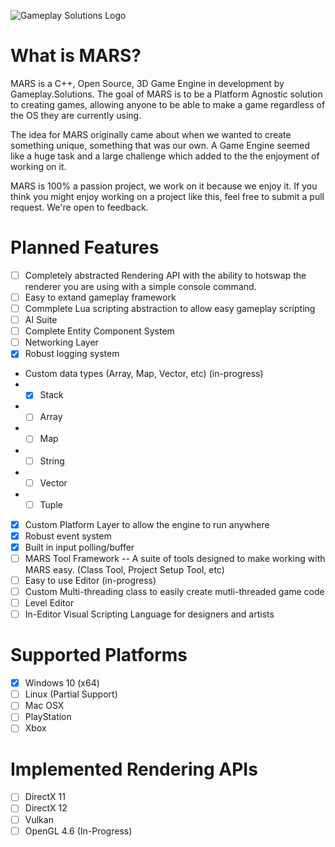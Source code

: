 ![Gameplay Solutions Logo](http://gameplay.solutions/wp-content/uploads/2017/11/GSLogo_large-300x169.png)
# What is MARS?
MARS is a C++, Open Source, 3D Game Engine in development by Gameplay.Solutions. 
The goal of MARS is to be a Platform Agnostic solution to creating games, allowing anyone to be able to make a game regardless of the OS they are currently using.

The idea for MARS originally came about when we wanted to create something unique, something that was our own. 
A Game Engine seemed like a huge task and a large challenge which added to the the enjoyment of working on it.

MARS is 100% a passion project, we work on it because we enjoy it. If you think you might enjoy working on a project like this, feel free
to submit a pull request. We're open to feedback.

# Planned Features
- [ ] Completely abstracted Rendering API with the ability to hotswap the renderer you are using with a simple console command.
- [ ] Easy to extand gameplay framework
- [ ] Commplete Lua scripting abstraction to allow easy gameplay scripting
- [ ] AI Suite
- [ ] Complete Entity Component System
- [ ] Networking Layer
- [x] Robust logging system
- Custom data types (Array, Map, Vector, etc) (in-progress)
 -  - [x] Stack
-  - [ ] Array
-  - [ ] Map
-  - [ ] String
-  - [ ] Vector
-  - [ ] Tuple
- [x] Custom Platform Layer to allow the engine to run anywhere
- [x] Robust event system
- [x] Built in input polling/buffer
- [ ] MARS Tool Framework -- A suite of tools designed to make working with MARS easy. (Class Tool, Project Setup Tool, etc)
- [ ] Easy to use Editor (in-progress)
- [ ] Custom Multi-threading class to easily create mutli-threaded game code
- [ ] Level Editor
- [ ] In-Editor Visual Scripting Language for designers and artists

# Supported Platforms
 - [x] Windows 10 (x64)
 - [ ] Linux (Partial Support)
 - [ ] Mac OSX
 - [ ] PlayStation
 - [ ] Xbox

# Implemented Rendering APIs
- [ ] DirectX 11
- [ ] DirectX 12
- [ ] Vulkan
- [ ] OpenGL 4.6 (In-Progress)
